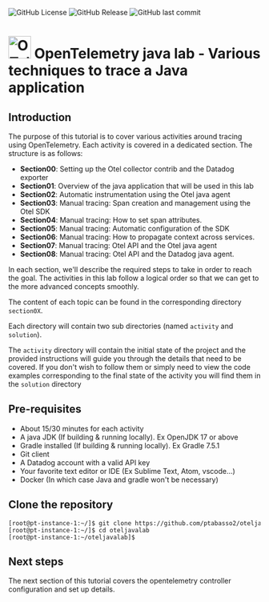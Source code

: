 
![GitHub License](https://img.shields.io/github/license/ptabasso2/oteljavalab)
![GitHub Release](https://img.shields.io/github/v/release/ptabasso2/oteljavalab)
![GitHub last commit](https://img.shields.io/github/last-commit/ptabasso2/oteljavalab)


# <img src="https://opentelemetry.io/img/logos/opentelemetry-logo-nav.png" alt="OTel logo" width="45"> OpenTelemetry java lab - Various techniques to trace a Java application


## Introduction

The purpose of this tutorial is to cover various activities around tracing using OpenTelemetry. Each activity is covered in a dedicated section.
The structure is as follows:

* **Section00**: Setting up the Otel collector contrib and the Datadog exporter
* **Section01**: Overview of the java application that will be used in this lab
* **Section02**: Automatic instrumentation using the Otel java agent
* **Section03**: Manual tracing: Span creation and management using the Otel SDK
* **Section04**: Manual tracing: How to set span attributes.
* **Section05**: Manual tracing: Automatic configuration of the SDK
* **Section06**: Manual tracing: How to propagate context across services.
* **Section07**: Manual tracing: Otel API and the Otel java agent
* **Section08**: Manual tracing: Otel API and the Datadog java agent.

In each section, we'll describe the required steps to take in order to reach the goal.
The activities in this lab follow a logical order so that we can get to the more advanced concepts smoothly.

The content of each topic can be found in the corresponding directory `section0X`. 

Each directory will contain two sub directories (named `activity` and `solution`). 

The `activity` directory will contain the initial state of the project and the provided instructions will guide you through the details that need to be covered. If you don't wish to follow them or simply need to view the code examples corresponding to the final state of the activity you will find them in the `solution` directory


## Pre-requisites

+ About 15/30 minutes for each activity
+ A java JDK (If building & running locally). Ex OpenJDK 17 or above
+ Gradle installed (If building & running locally). Ex Gradle 7.5.1
+ Git client
+ A Datadog account with a valid API key
+ Your favorite text editor or IDE (Ex Sublime Text, Atom, vscode...)
+ Docker (In which case Java and gradle won't be necessary)


## Clone the repository


<pre style="font-size: 12px">
[root@pt-instance-1:~/]$ git clone https://github.com/ptabasso2/oteljavalab
[root@pt-instance-1:~/]$ cd oteljavalab
[root@pt-instance-1:~/oteljavalab]$ 
</pre>


## Next steps

The next section of this tutorial covers the opentelemetry controller configuration and set up details. 